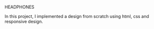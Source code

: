 HEADPHONES

In this project, I implemented a design from scratch using html, css and responsive design. 